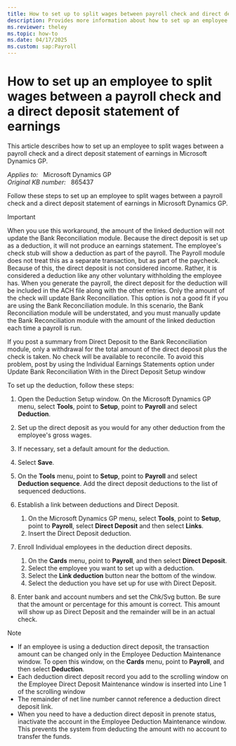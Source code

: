 ```yaml
---
title: How to set up to split wages between payroll check and direct deposit statement of earnings
description: Provides more information about how to set up an employee to split wages between a payroll check and a direct deposit statement of earnings in Microsoft Dynamics GP.
ms.reviewer: theley
ms.topic: how-to
ms.date: 04/17/2025
ms.custom: sap:Payroll
---
```

# How to set up an employee to split wages between a payroll check and a direct deposit statement of earnings

This article describes how to set up an employee to split wages between a payroll check and a direct deposit statement of earnings in Microsoft Dynamics GP.

_Applies to:_ &nbsp; Microsoft Dynamics GP  
_Original KB number:_ &nbsp; 865437

Follow these steps to set up an employee to split wages between a payroll check and a direct deposit statement of earnings in Microsoft Dynamics GP.

> [!IMPORTANT]
> When you use this workaround, the amount of the linked deduction will not update the Bank Reconciliation module. Because the direct deposit is set up as a deduction, it will not produce an earnings statement. The employee's check stub will show a deduction as part of the payroll. The Payroll module does not treat this as a separate transaction, but as part of the paycheck. Because of this, the direct deposit is not considered income. Rather, it is considered a deduction like any other voluntary withholding the employee has. When you generate the payroll, the direct deposit for the deduction will be included in the ACH file along with the other entries. Only the amount of the check will update Bank Reconciliation. This option is not a good fit if you are using the Bank Reconciliation module. In this scenario, the Bank Reconciliation module will be understated, and you must manually update the Bank Reconciliation module with the amount of the linked deduction each time a payroll is run.
>
> If you post a summary from Direct Deposit to the Bank Reconciliation module, only a withdrawal for the total amount of the direct deposit plus the check is taken. No check will be available to reconcile. To avoid this problem, post by using the Individual Earnings Statements option under Update Bank Reconciliation With in the Direct Deposit Setup window

To set up the deduction, follow these steps:

1. Open the Deduction Setup window. On the Microsoft Dynamics GP menu, select **Tools**, point to **Setup**, point to **Payroll** and select **Deduction**.
2. Set up the direct deposit as you would for any other deduction from the employee's gross wages.
3. If necessary, set a default amount for the deduction.
4. Select **Save**.
5. On the **Tools** menu, point to **Setup**, point to **Payroll** and select **Deduction sequence**. Add the direct deposit deductions to the list of sequenced deductions.
6. Establish a link between deductions and Direct Deposit.

   1. On the Microsoft Dynamics GP menu, select **Tools**, point to **Setup**, point to **Payroll**, select **Direct Deposit** and then select **Links**.
   2. Insert the Direct Deposit deduction.

7. Enroll Individual employees in the deduction direct deposits.
   1. On the **Cards** menu, point to **Payroll**, and then select **Direct Deposit**.
   2. Select the employee you want to set up with a deduction.
   3. Select the **Link deduction** button near the bottom of the window.
   4. Select the deduction you have set up for use with Direct Deposit.

8. Enter bank and account numbers and set the Chk/Svg button. Be sure that the amount or percentage for this amount is correct. This amount will show up as Direct Deposit and the remainder will be in an actual check.

> [!NOTE]
>
> - If an employee is using a deduction direct deposit, the transaction amount can be changed only in the Employee Deduction Maintenance window. To open this window, on the **Cards** menu, point to **Payroll**, and then select **Deduction**.
> - Each deduction direct deposit record you add to the scrolling window on the Employee Direct Deposit Maintenance window is inserted into Line 1 of the scrolling window
> - The remainder of net line number cannot reference a deduction direct deposit link.
> - When you need to have a deduction direct deposit in prenote status, inactivate the account in the Employee Deduction Maintenance window. This prevents the system from deducting the amount with no account to transfer the funds.
